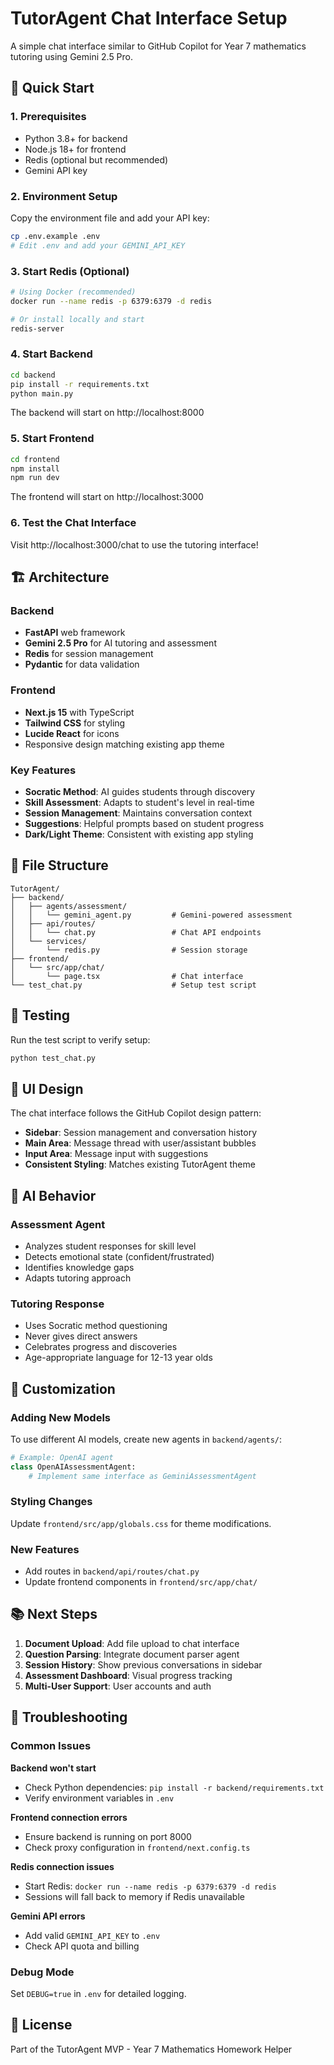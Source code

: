 # TutorAgent Chat Interface Setup

A simple chat interface similar to GitHub Copilot for Year 7 mathematics tutoring using Gemini 2.5 Pro.

## 🚀 Quick Start

### 1. Prerequisites
- Python 3.8+ for backend
- Node.js 18+ for frontend  
- Redis (optional but recommended)
- Gemini API key

### 2. Environment Setup

Copy the environment file and add your API key:
```bash
cp .env.example .env
# Edit .env and add your GEMINI_API_KEY
```

### 3. Start Redis (Optional)
```bash
# Using Docker (recommended)
docker run --name redis -p 6379:6379 -d redis

# Or install locally and start
redis-server
```

### 4. Start Backend
```bash
cd backend
pip install -r requirements.txt
python main.py
```

The backend will start on http://localhost:8000

### 5. Start Frontend
```bash
cd frontend
npm install
npm run dev
```

The frontend will start on http://localhost:3000

### 6. Test the Chat Interface

Visit http://localhost:3000/chat to use the tutoring interface!

## 🏗️ Architecture

### Backend
- **FastAPI** web framework
- **Gemini 2.5 Pro** for AI tutoring and assessment
- **Redis** for session management
- **Pydantic** for data validation

### Frontend  
- **Next.js 15** with TypeScript
- **Tailwind CSS** for styling
- **Lucide React** for icons
- Responsive design matching existing app theme

### Key Features
- **Socratic Method**: AI guides students through discovery
- **Skill Assessment**: Adapts to student's level in real-time
- **Session Management**: Maintains conversation context
- **Suggestions**: Helpful prompts based on student progress
- **Dark/Light Theme**: Consistent with existing app styling

## 📁 File Structure

```
TutorAgent/
├── backend/
│   ├── agents/assessment/
│   │   └── gemini_agent.py         # Gemini-powered assessment
│   ├── api/routes/
│   │   └── chat.py                 # Chat API endpoints
│   └── services/
│       └── redis.py                # Session storage
├── frontend/
│   └── src/app/chat/
│       └── page.tsx                # Chat interface
└── test_chat.py                    # Setup test script
```

## 🔧 Testing

Run the test script to verify setup:
```bash
python test_chat.py
```

## 🎨 UI Design

The chat interface follows the GitHub Copilot design pattern:
- **Sidebar**: Session management and conversation history
- **Main Area**: Message thread with user/assistant bubbles  
- **Input Area**: Message input with suggestions
- **Consistent Styling**: Matches existing TutorAgent theme

## 🤖 AI Behavior

### Assessment Agent
- Analyzes student responses for skill level
- Detects emotional state (confident/frustrated)  
- Identifies knowledge gaps
- Adapts tutoring approach

### Tutoring Response
- Uses Socratic method questioning
- Never gives direct answers
- Celebrates progress and discoveries
- Age-appropriate language for 12-13 year olds

## 🔧 Customization

### Adding New Models
To use different AI models, create new agents in `backend/agents/`:
```python
# Example: OpenAI agent
class OpenAIAssessmentAgent:
    # Implement same interface as GeminiAssessmentAgent
```

### Styling Changes
Update `frontend/src/app/globals.css` for theme modifications.

### New Features
- Add routes in `backend/api/routes/chat.py`
- Update frontend components in `frontend/src/app/chat/`

## 📚 Next Steps

1. **Document Upload**: Add file upload to chat interface
2. **Question Parsing**: Integrate document parser agent
3. **Session History**: Show previous conversations in sidebar  
4. **Assessment Dashboard**: Visual progress tracking
5. **Multi-User Support**: User accounts and auth

## 🐛 Troubleshooting

### Common Issues

**Backend won't start**
- Check Python dependencies: `pip install -r backend/requirements.txt`
- Verify environment variables in `.env`

**Frontend connection errors**  
- Ensure backend is running on port 8000
- Check proxy configuration in `frontend/next.config.ts`

**Redis connection issues**
- Start Redis: `docker run --name redis -p 6379:6379 -d redis`
- Sessions will fall back to memory if Redis unavailable

**Gemini API errors**
- Add valid `GEMINI_API_KEY` to `.env`
- Check API quota and billing

### Debug Mode
Set `DEBUG=true` in `.env` for detailed logging.

## 📄 License

Part of the TutorAgent MVP - Year 7 Mathematics Homework Helper
